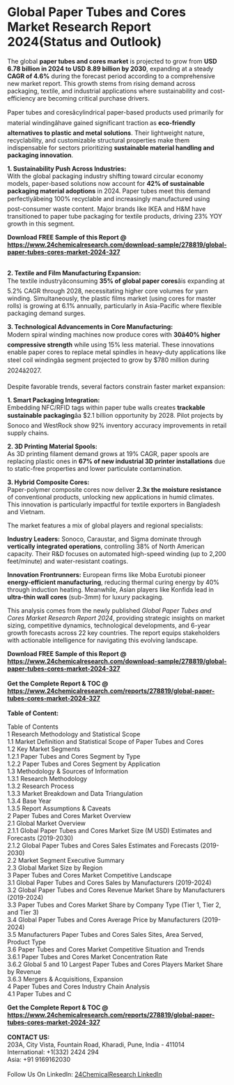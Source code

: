 <h1>Global Paper Tubes and Cores Market Research Report 2024(Status and Outlook)</h1><p>The global <strong>paper tubes and cores market</strong> is projected to grow from <strong>USD 6.78 billion in 2024 to USD 8.89 billion by 2030</strong>, expanding at a steady <strong>CAGR of 4.6%</strong> during the forecast period according to a comprehensive new market report. This growth stems from rising demand across packaging, textile, and industrial applications where sustainability and cost-efficiency are becoming critical purchase drivers.</p><p>Paper tubes and coresâcylindrical paper-based products used primarily for material windingâhave gained significant traction as <strong>eco-friendly alternatives to plastic and metal solutions</strong>. Their lightweight nature, recyclability, and customizable structural properties make them indispensable for sectors prioritizing <strong>sustainable material handling and packaging innovation</strong>.</p><p><strong>1. Sustainability Push Across Industries:</strong><br>
With the global packaging industry shifting toward circular economy models, paper-based solutions now account for <strong>42% of sustainable packaging material adoptions</strong> in 2024. Paper tubes meet this demand perfectlyâbeing 100% recyclable and increasingly manufactured using post-consumer waste content. Major brands like IKEA and H&amp;M have transitioned to paper tube packaging for textile products, driving 23% YOY growth in this segment.</p><div><b>Download FREE Sample of this Report @ 
            <a href="https://www.24chemicalresearch.com/download-sample/278819/global-paper-tubes-cores-market-2024-327">
            https://www.24chemicalresearch.com/download-sample/278819/global-paper-tubes-cores-market-2024-327</a></b></div><br><p><strong>2. Textile and Film Manufacturing Expansion:</strong><br>
The textile industryâconsuming <strong>35% of global paper cores</strong>âis expanding at 5.2% CAGR through 2028, necessitating higher core volumes for yarn winding. Simultaneously, the plastic films market (using cores for master rolls) is growing at 6.1% annually, particularly in Asia-Pacific where flexible packaging demand surges.</p><p><strong>3. Technological Advancements in Core Manufacturing:</strong><br>
Modern spiral winding machines now produce cores with <strong>30â40% higher compressive strength</strong> while using 15% less material. These innovations enable paper cores to replace metal spindles in heavy-duty applications like steel coil windingâa segment projected to grow by $780 million during 2024â2027.</p><p>Despite favorable trends, several factors constrain faster market expansion:</p><p><strong>1. Smart Packaging Integration:</strong><br>
Embedding NFC/RFID tags within paper tube walls creates <strong>trackable sustainable packaging</strong>âa $2.1 billion opportunity by 2028. Pilot projects by Sonoco and WestRock show 92% inventory accuracy improvements in retail supply chains.</p><p><strong>2. 3D Printing Material Spools:</strong><br>
As 3D printing filament demand grows at 19% CAGR, paper spools are replacing plastic ones in <strong>67% of new industrial 3D printer installations</strong> due to static-free properties and lower particulate contamination.</p><p><strong>3. Hybrid Composite Cores:</strong><br>
Paper-polymer composite cores now deliver <strong>2.3x the moisture resistance</strong> of conventional products, unlocking new applications in humid climates. This innovation is particularly impactful for textile exporters in Bangladesh and Vietnam.</p><p>The market features a mix of global players and regional specialists:</p><p><strong>Industry Leaders:</strong> Sonoco, Caraustar, and Sigma dominate through <strong>vertically integrated operations</strong>, controlling 38% of North American capacity. Their R&amp;D focuses on automated high-speed winding (up to 2,200 feet/minute) and water-resistant coatings.</p><p><strong>Innovation Frontrunners:</strong> European firms like Moba Eurotubi pioneer <strong>energy-efficient manufacturing</strong>, reducing thermal curing energy by 40% through induction heating. Meanwhile, Asian players like Konfida lead in <strong>ultra-thin wall cores</strong> (sub-3mm) for luxury packaging.</p><p>This analysis comes from the newly published <em>Global Paper Tubes and Cores Market Research Report 2024</em>, providing strategic insights on market sizing, competitive dynamics, technological developments, and 6-year growth forecasts across 22 key countries. The report equips stakeholders with actionable intelligence for navigating this evolving landscape.</p><div><b>Download FREE Sample of this Report @ 
            <a href="https://www.24chemicalresearch.com/download-sample/278819/global-paper-tubes-cores-market-2024-327">
            https://www.24chemicalresearch.com/download-sample/278819/global-paper-tubes-cores-market-2024-327</a></b></div><br><div><b>Get the Complete Report & TOC @ 
            <a href="https://www.24chemicalresearch.com/reports/278819/global-paper-tubes-cores-market-2024-327">
            https://www.24chemicalresearch.com/reports/278819/global-paper-tubes-cores-market-2024-327</a></b></div><br>
            <b>Table of Content:</b><p>Table of Contents<br />
1 Research Methodology and Statistical Scope<br />
1.1 Market Definition and Statistical Scope of Paper Tubes and Cores<br />
1.2 Key Market Segments<br />
1.2.1 Paper Tubes and Cores Segment by Type<br />
1.2.2 Paper Tubes and Cores Segment by Application<br />
1.3 Methodology & Sources of Information<br />
1.3.1 Research Methodology<br />
1.3.2 Research Process<br />
1.3.3 Market Breakdown and Data Triangulation<br />
1.3.4 Base Year<br />
1.3.5 Report Assumptions & Caveats<br />
2 Paper Tubes and Cores Market Overview<br />
2.1 Global Market Overview<br />
2.1.1 Global Paper Tubes and Cores Market Size (M USD) Estimates and Forecasts (2019-2030)<br />
2.1.2 Global Paper Tubes and Cores Sales Estimates and Forecasts (2019-2030)<br />
2.2 Market Segment Executive Summary<br />
2.3 Global Market Size by Region<br />
3 Paper Tubes and Cores Market Competitive Landscape<br />
3.1 Global Paper Tubes and Cores Sales by Manufacturers (2019-2024)<br />
3.2 Global Paper Tubes and Cores Revenue Market Share by Manufacturers (2019-2024)<br />
3.3 Paper Tubes and Cores Market Share by Company Type (Tier 1, Tier 2, and Tier 3)<br />
3.4 Global Paper Tubes and Cores Average Price by Manufacturers (2019-2024)<br />
3.5 Manufacturers Paper Tubes and Cores Sales Sites, Area Served, Product Type<br />
3.6 Paper Tubes and Cores Market Competitive Situation and Trends<br />
3.6.1 Paper Tubes and Cores Market Concentration Rate<br />
3.6.2 Global 5 and 10 Largest Paper Tubes and Cores Players Market Share by Revenue<br />
3.6.3 Mergers & Acquisitions, Expansion<br />
4 Paper Tubes and Cores Industry Chain Analysis<br />
4.1 Paper Tubes and C</p><div><b>Get the Complete Report & TOC @ 
            <a href="https://www.24chemicalresearch.com/reports/278819/global-paper-tubes-cores-market-2024-327">
            https://www.24chemicalresearch.com/reports/278819/global-paper-tubes-cores-market-2024-327</a></b></div><br><b>CONTACT US:</b><br>
            203A, City Vista, Fountain Road, Kharadi, Pune, India - 411014<br>
            International: +1(332) 2424 294<br>
            Asia: +91 9169162030 <br><br>
            Follow Us On LinkedIn: <a href="https://www.linkedin.com/company/24chemicalresearch/">24ChemicalResearch LinkedIn</a>